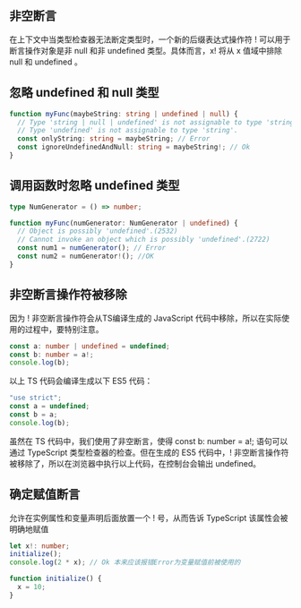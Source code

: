 ## 非空断言

在上下文中当类型检查器无法断定类型时，一个新的后缀表达式操作符 ! 可以用于断言操作对象是非 null 和非 undefined 类型。具体而言，x! 将从 x 值域中排除 null 和 undefined 。



## 忽略 undefined 和 null 类型

```ts
function myFunc(maybeString: string | undefined | null) {
  // Type 'string | null | undefined' is not assignable to type 'string'.
  // Type 'undefined' is not assignable to type 'string'. 
  const onlyString: string = maybeString; // Error
  const ignoreUndefinedAndNull: string = maybeString!; // Ok
}

```

## 调用函数时忽略 undefined 类型

```ts
type NumGenerator = () => number;

function myFunc(numGenerator: NumGenerator | undefined) {
  // Object is possibly 'undefined'.(2532)
  // Cannot invoke an object which is possibly 'undefined'.(2722)
  const num1 = numGenerator(); // Error
  const num2 = numGenerator!(); //OK
}

```

## 非空断言操作符被移除


因为 ! 非空断言操作符会从TS编译生成的 JavaScript 代码中移除，所以在实际使用的过程中，要特别注意。
```ts
const a: number | undefined = undefined;
const b: number = a!;
console.log(b); 

```
以上 TS 代码会编译生成以下 ES5 代码：

```ts
"use strict";
const a = undefined;
const b = a;
console.log(b);

```

虽然在 TS 代码中，我们使用了非空断言，使得 const b: number = a!; 语句可以通过 TypeScript 类型检查器的检查。但在生成的 ES5 代码中，! 非空断言操作符被移除了，所以在浏览器中执行以上代码，在控制台会输出 undefined。


## 确定赋值断言

允许在实例属性和变量声明后面放置一个 ! 号，从而告诉 TypeScript 该属性会被明确地赋值


```ts
let x!: number;
initialize();
console.log(2 * x); // Ok 本来应该报错Error为变量赋值前被使用的

function initialize() {
  x = 10;
}

```